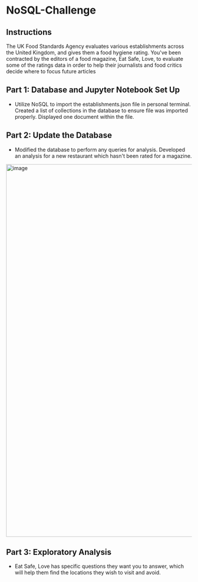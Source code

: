 # NoSQL-Challenge


## Instructions
The UK Food Standards Agency evaluates various establishments across the United Kingdom, and gives them a food hygiene rating. You've been contracted by the editors of a food magazine, Eat Safe, Love, to evaluate some of the ratings data in order to help their journalists and food critics decide where to focus future articles

## Part 1: Database and Jupyter Notebook Set Up

* Utilize NoSQL to import the establishments.json file in personal terminal. Created a list of collections in the database to ensure file was imported properly. Displayed one document within the file.


## Part 2: Update the Database

* Modified the database to perform any queries for analysis. Developed an analysis for a new restaurant which hasn't been rated for a magazine.

<img width="1009" alt="image" src="https://user-images.githubusercontent.com/115186079/225817512-684565f0-a35d-429e-a8b4-ff34dcb1258f.png">


## Part 3: Exploratory Analysis

* Eat Safe, Love has specific questions they want you to answer, which will help them find the locations they wish to visit and avoid.

